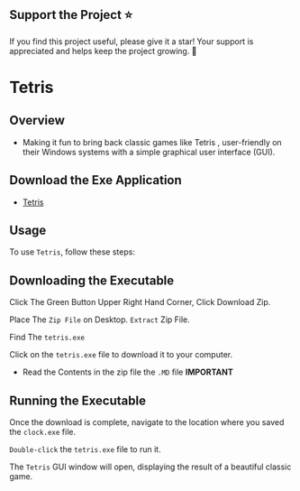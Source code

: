 ## Support the Project ⭐

If you find this project useful, please give it a star! Your support is appreciated and helps keep the project growing. 🌟


# Tetris

##  Overview
-  Making it fun to bring back classic games like Tetris , user-friendly on their Windows systems with a simple graphical user interface (GUI).

## Download the Exe Application

- [Tetris](https://github.com/KernFerm/Tetris-exe/releases/tag/tetris)

## Usage
To use `Tetris`, follow these steps:

## Downloading the Executable
Click The Green Button Upper Right Hand Corner, Click Download Zip.

Place The `Zip File` on Desktop. `Extract` Zip File.

Find The `tetris.exe`

Click on the `tetris.exe` file to download it to your computer.

- Read the Contents in the zip file  the ` .MD ` file **IMPORTANT**

## Running the Executable
Once the download is complete, navigate to the location where you saved the `clock.exe` file.

`Double-click` the `tetris.exe` file to run it.

The `Tetris` GUI window will open, displaying the result of a beautiful classic game.
